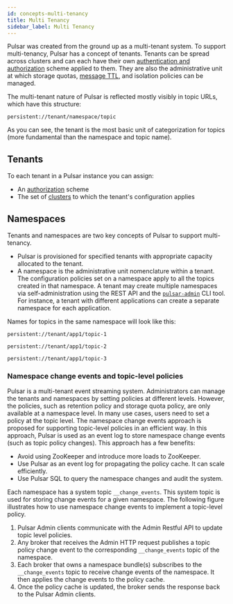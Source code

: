 ```yaml
---
id: concepts-multi-tenancy
title: Multi Tenancy
sidebar_label: Multi Tenancy
---
```


Pulsar was created from the ground up as a multi-tenant system. To support multi-tenancy, Pulsar has a concept of tenants. Tenants can be spread across clusters and can each have their own [authentication and authorization](security-overview.md) scheme applied to them. They are also the administrative unit at which storage quotas, [message TTL](cookbooks-retention-expiry.md#time-to-live-ttl), and isolation policies can be managed.

The multi-tenant nature of Pulsar is reflected mostly visibly in topic URLs, which have this structure:

```http
persistent://tenant/namespace/topic
```

As you can see, the tenant is the most basic unit of categorization for topics (more fundamental than the namespace and topic name).

## Tenants

To each tenant in a Pulsar instance you can assign:

* An [authorization](security-authorization.md) scheme
* The set of [clusters](reference-terminology.md#cluster) to which the tenant's configuration applies

## Namespaces

Tenants and namespaces are two key concepts of Pulsar to support multi-tenancy.

* Pulsar is provisioned for specified tenants with appropriate capacity allocated to the tenant.
* A namespace is the administrative unit nomenclature within a tenant. The configuration policies set on a namespace apply to all the topics created in that namespace. A tenant may create multiple namespaces via self-administration using the REST API and the [`pulsar-admin`](reference-pulsar-admin.md) CLI tool. For instance, a tenant with different applications can create a separate namespace for each application.

Names for topics in the same namespace will look like this:

```http
persistent://tenant/app1/topic-1

persistent://tenant/app1/topic-2

persistent://tenant/app1/topic-3
```

### Namespace change events and topic-level policies

Pulsar is a multi-tenant event streaming system. Administrators can manage the tenants and namespaces by setting policies at different levels. However, the policies, such as retention policy and storage quota policy, are only available at a namespace level. In many use cases, users need to set a policy at the topic level. The namespace change events approach is proposed for supporting topic-level policies in an efficient way. In this approach, Pulsar is used as an event log to store namespace change events (such as topic policy changes). This approach has a few benefits:

- Avoid using ZooKeeper and introduce more loads to ZooKeeper.
- Use Pulsar as an event log for propagating the policy cache. It can scale efficiently.
- Use Pulsar SQL to query the namespace changes and audit the system.

Each namespace has a system topic `__change_events`. This system topic is used for storing change events for a given namespace. The following figure illustrates how to use namespace change events to implement a topic-level policy.

1. Pulsar Admin clients communicate with the Admin Restful API to update topic level policies.
2. Any broker that receives the Admin HTTP request publishes a topic policy change event to the corresponding `__change_events` topic of the namespace.
3. Each broker that owns a namespace bundle(s) subscribes to the `__change_events` topic to receive change events of the namespace. It then applies the change events to the policy cache.
4. Once the policy cache is updated, the broker sends the response back to the Pulsar Admin clients.
